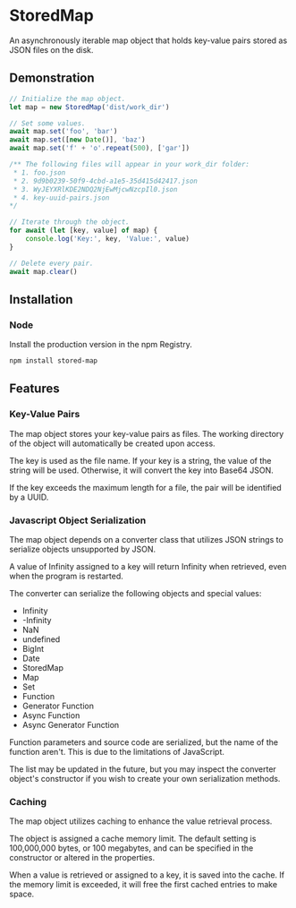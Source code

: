 # StoredMap

An asynchronously iterable map object that holds key-value pairs stored as JSON files on the disk.

## Demonstration

```TypeScript
// Initialize the map object.
let map = new StoredMap('dist/work_dir')

// Set some values.
await map.set('foo', 'bar')
await map.set([new Date()], 'baz')
await map.set('f' + 'o'.repeat(500), ['gar'])

/** The following files will appear in your work_dir folder:
 * 1. foo.json
 * 2. 9d9b0239-50f9-4cbd-a1e5-35d415d42417.json
 * 3. WyJEYXRlKDE2NDQ2NjEwMjcwNzcpIl0.json
 * 4. key-uuid-pairs.json
*/

// Iterate through the object.
for await (let [key, value] of map) {
    console.log('Key:', key, 'Value:', value)
}

// Delete every pair.
await map.clear()
```

## Installation

### Node
Install the production version in the npm Registry.
```bash
npm install stored-map
```

## Features

### Key-Value Pairs
The map object stores your key-value pairs as files. The working directory of the object will automatically be created upon access.

The key is used as the file name. If your key is a string, the value of the string will be used. Otherwise, it will convert the key into Base64 JSON.

If the key exceeds the maximum length for a file, the pair will be identified by a UUID.

### Javascript Object Serialization
The map object depends on a converter class that utilizes JSON strings to serialize objects unsupported by JSON.

A value of Infinity assigned to a key will return Infinity when retrieved, even when the program is restarted.

The converter can serialize the following objects and special values:
- Infinity
- -Infinity
- NaN
- undefined
- BigInt
- Date
- StoredMap
- Map
- Set
- Function
- Generator Function
- Async Function
- Async Generator Function

Function parameters and source code are serialized, but the name of the function aren't. This is due to the limitations of JavaScript.

The list may be updated in the future, but you may inspect the converter object's constructor if you wish to create your own serialization methods.

### Caching
The map object utilizes caching to enhance the value retrieval process.

The object is assigned a cache memory limit. The default setting is 100,000,000 bytes, or 100 megabytes, and can be specified in the constructor or altered in the properties.

When a value is retrieved or assigned to a key, it is saved into the cache. If the memory limit is exceeded, it will free the first cached entries to make space.